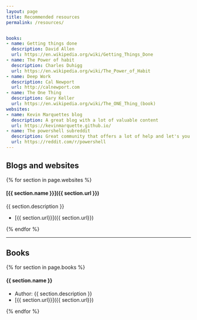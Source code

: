```yaml
---
layout: page
title: Recommended resources
permalink: /resources/


books:
- name: Getting things done
  description: David Allen
  url: https://en.wikipedia.org/wiki/Getting_Things_Done
- name: The Power of habit
  description: Charles Duhigg
  url: https://en.wikipedia.org/wiki/The_Power_of_Habit
- name: Deep Work
  description: Cal Newport
  url: http://calnewport.com
- name: The One Thing
  description: Gary Keller
  url: https://en.wikipedia.org/wiki/The_ONE_Thing_(book)
websites:
- name: Kevin Marquettes blog
  description: A great blog with a lot of valuable content      
  url: https://kevinmarquette.github.io/
- name: The powershell subreddit
  description: Great community that offers a lot of help and let's you stay on top of what's new in Powershell.
  url: https://reddit.com/r/powershell
---    
```


## Blogs and websites
{% for section in page.websites %}
#### [{{ section.name }}]({{ section.url }})

{{ section.description }} 
* [{{ section.url}}]({{ section.url}})

{% endfor %}

---

## Books
{% for section in page.books %}


#### {{ section.name }}

* Author: {{ section.description }}
* [{{ section.url}}]({{ section.url}})



{% endfor %}
